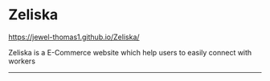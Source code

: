 
# Zeliska
https://jewel-thomas1.github.io/Zeliska/

Zeliska is a E-Commerce website which help users to easily connect with workers
____________________________________
